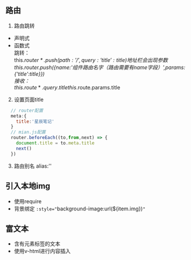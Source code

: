 ## 路由
1. 路由跳转  
  + 声明式 <router-link :to="...">
  + 函数式  
  跳转：  
    this.*$router*.push({path:'/',query:{'title':title}}) 地址栏会出现参数  
    this.$router.push({name:'组件路由名字（路由需要有name字段）',params:{'title':title}})  
  接收：  
    this.*$route*.query.title  
    this.$route.params.title
2. 设置页面title
```js
  // router配置
  meta:{
    title:'星辰笔记'
  }
  // mian.js配置
  router.beforeEach((to,from,next) => {
    document.title = to.meta.title
    next()
  })
```
3. 路由别名 alias:'' 

## 引入本地img
+ 使用require
+ 背景绑定
`:style="`background-image:url(${item.img})`"`

## 富文本
+ 含有元素标签的文本
+ 使用v-html进行内容插入